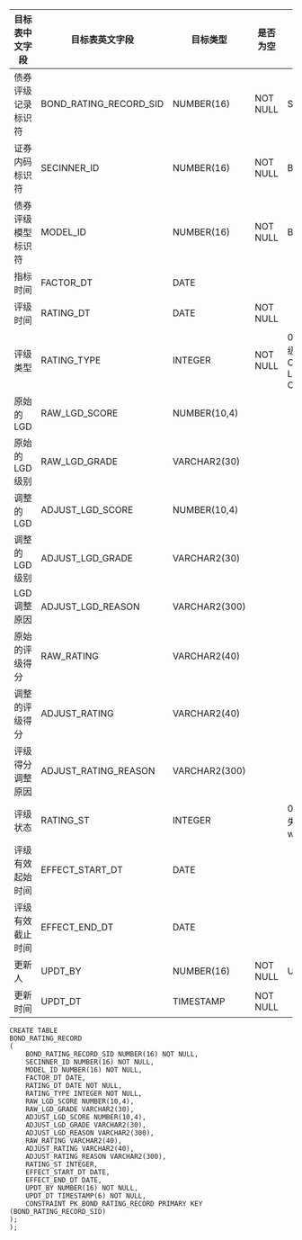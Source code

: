 <!--sec data-title="债券评级记录表" data-id="section0" data-show=true ces-->

| 目标表中文字段   | 目标表英文字段                | 目标类型          | 是否为空     | 备注                                       |
| --------- | ---------------------- | ------------- | -------- | ---------------------------------------- |
| 债券评级记录标识符 | BOND_RATING_RECORD_SID | NUMBER(16)    | NOT NULL | SEQ_BOND_RATING_RECORD                   |
| 证券内码标识符   | SECINNER_ID            | NUMBER(16)    | NOT NULL | BOND_BASICINFO.SECINNER_ID               |
| 债券评级模型标识符 | MODEL_ID               | NUMBER(16)    | NOT NULL | BOND_RATING_MODEL.MODEL_ID               |
| 指标时间      | FACTOR_DT              | DATE          |          |                                          |
| 评级时间      | RATING_DT              | DATE          | NOT NULL |                                          |
| 评级类型      | RATING_TYPE            | INTEGER       | NOT NULL | 0 基础机评； 1 参考机评； 2 人工评级 （SELECT CONSTANT_CD, CONSTANT_NM FROM   LKP_NUMBCODE WHERE CONSTANT_TYPE = 39) |
| 原始的LGD    | RAW_LGD_SCORE          | NUMBER(10,4)  |          |                                          |
| 原始的LGD级别  | RAW_LGD_GRADE          | VARCHAR2(30)  |          |                                          |
| 调整的LGD    | ADJUST_LGD_SCORE       | NUMBER(10,4)  |          |                                          |
| 调整的LGD级别  | ADJUST_LGD_GRADE       | VARCHAR2(30)  |          |                                          |
| LGD调整原因   | ADJUST_LGD_REASON      | VARCHAR2(300) |          |                                          |
| 原始的评级得分   | RAW_RATING             | VARCHAR2(40)  |          |                                          |
| 调整的评级得分   | ADJUST_RATING          | VARCHAR2(40)  |          |                                          |
| 评级得分调整原因  | ADJUST_RATING_REASON   | VARCHAR2(300) |          |                                          |
| 评级状态      | RATING_ST              | INTEGER       |          | 0. 未认定， 1. 已生效   2 待生效，   9 失效  select * from lkp_numbcode where   constant_type= 40 |
| 评级有效起始时间  | EFFECT_START_DT        | DATE          |          |                                          |
| 评级有效截止时间  | EFFECT_END_DT          | DATE          |          |                                          |
| 更新人       | UPDT_BY                | NUMBER(16)    | NOT NULL | USER_BASICINFO.USER_ID                   |
| 更新时间      | UPDT_DT                | TIMESTAMP     | NOT NULL |                                          |

<!--endsec-->

<!--sec data-title="DDL" data-id="section1" data-show=true ces-->

    CREATE TABLE
    BOND_RATING_RECORD
    (
        BOND_RATING_RECORD_SID NUMBER(16) NOT NULL,
        SECINNER_ID NUMBER(16) NOT NULL,
        MODEL_ID NUMBER(16) NOT NULL,
        FACTOR_DT DATE,
        RATING_DT DATE NOT NULL,
        RATING_TYPE INTEGER NOT NULL,
        RAW_LGD_SCORE NUMBER(10,4),
        RAW_LGD_GRADE VARCHAR2(30),
        ADJUST_LGD_SCORE NUMBER(10,4),
        ADJUST_LGD_GRADE VARCHAR2(30),
        ADJUST_LGD_REASON VARCHAR2(300),
        RAW_RATING VARCHAR2(40),
        ADJUST_RATING VARCHAR2(40),
        ADJUST_RATING_REASON VARCHAR2(300),
        RATING_ST INTEGER,
        EFFECT_START_DT DATE,
        EFFECT_END_DT DATE,
        UPDT_BY NUMBER(16) NOT NULL,
        UPDT_DT TIMESTAMP(6) NOT NULL,
        CONSTRAINT PK_BOND_RATING_RECORD PRIMARY KEY (BOND_RATING_RECORD_SID)
    );
    );

<!--endsec-->
